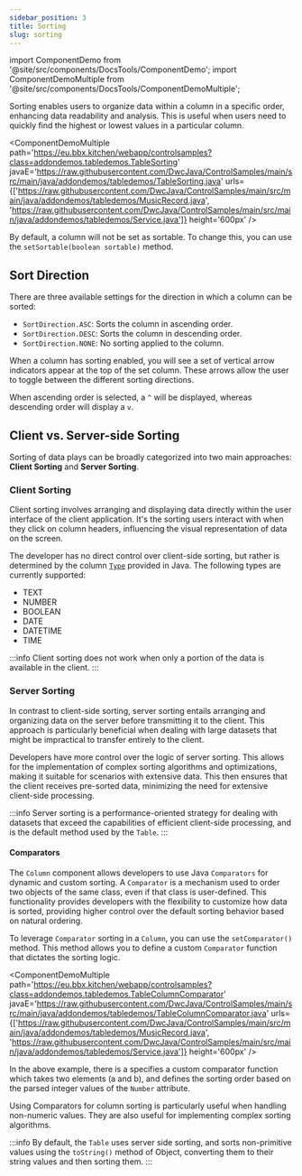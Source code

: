 ```yaml
---
sidebar_position: 3
title: Sorting
slug: sorting
---
```


import ComponentDemo from '@site/src/components/DocsTools/ComponentDemo';
import ComponentDemoMultiple from '@site/src/components/DocsTools/ComponentDemoMultiple';

Sorting enables users to organize data within a column in a specific order, enhancing data readability and analysis. This is useful when users need to quickly find the highest or lowest values in a particular column.

<ComponentDemoMultiple 
path='https://eu.bbx.kitchen/webapp/controlsamples?class=addondemos.tabledemos.TableSorting' 
javaE='https://raw.githubusercontent.com/DwcJava/ControlSamples/main/src/main/java/addondemos/tabledemos/TableSorting.java'
urls={['https://raw.githubusercontent.com/DwcJava/ControlSamples/main/src/main/java/addondemos/tabledemos/MusicRecord.java', 
'https://raw.githubusercontent.com/DwcJava/ControlSamples/main/src/main/java/addondemos/tabledemos/Service.java']}
height='600px'
/>

By default, a column will not be set as sortable. To change this, you can use the `setSortable(boolean sortable)` method. 

## Sort Direction

There are three available settings for the direction in which a column can be sorted:

- `SortDirection.ASC`: Sorts the column in ascending order.
- `SortDirection.DESC`: Sorts the column in descending order.
- `SortDirection.NONE`: No sorting applied to the column.

When a column has sorting enabled, you will see a set of vertical arrow indicators appear at the top of the set column. These arrows allow the user to toggle between the different sorting directions.

When ascending order is selected, a `^` will be displayed, whereas descending order will display a `v`.


## Client vs. Server-side Sorting

Sorting of data plays can be broadly categorized into two main approaches: **Client Sorting** and **Server Sorting**.

### Client Sorting

Client sorting involves arranging and displaying data directly within the user interface of the client application. It's the sorting users interact with when they click on column headers, influencing the visual representation of data on the screen.

The developer has no direct control over client-side sorting, but rather is determined by the column [`Type`](#) provided in Java. The following types are currently supported:

- TEXT
- NUMBER
- BOOLEAN
- DATE
- DATETIME
- TIME

:::info
Client sorting does not work when only a portion of the data is available in the client.
:::

### Server Sorting

In contrast to client-side sorting, server sorting entails arranging and organizing data on the server before transmitting it to the client. This approach is particularly beneficial when dealing with large datasets that might be impractical to transfer entirely to the client.

Developers have more control over the logic of server sorting. This allows for the implementation of complex sorting algorithms and optimizations, making it suitable for scenarios with extensive data. This then ensures that the client receives pre-sorted data, minimizing the need for extensive client-side processing.


:::info
Server sorting is a performance-oriented strategy for dealing with datasets that exceed the capabilities of efficient client-side processing, and is the default method used by the `Table`.
:::

#### Comparators

The `Column` component allows developers to use Java `Comparators` for dynamic and custom sorting. A `Comparator` is a mechanism used to order two objects of the same class, even if that class is user-defined. This functionality provides developers with the flexibility to customize how data is sorted, providing higher control over the default sorting behavior based on natural ordering.

To leverage `Comparator` sorting in a `Column`, you can use the `setComparator()` method. This method allows you to define a custom `Comparator` function that dictates the sorting logic.

<ComponentDemoMultiple 
path='https://eu.bbx.kitchen/webapp/controlsamples?class=addondemos.tabledemos.TableColumnComparator' 
javaE='https://raw.githubusercontent.com/DwcJava/ControlSamples/main/src/main/java/addondemos/tabledemos/TableColumnComparator.java'
urls={['https://raw.githubusercontent.com/DwcJava/ControlSamples/main/src/main/java/addondemos/tabledemos/MusicRecord.java', 
'https://raw.githubusercontent.com/DwcJava/ControlSamples/main/src/main/java/addondemos/tabledemos/Service.java']}
height='600px'
/>

In the above example, there is a specifies a custom comparator function which takes two elements (a and b), and defines the sorting order based on the parsed integer values of the `Number` attribute.

Using Comparators for column sorting is particularly useful when handling non-numeric values. They are also useful for implementing complex sorting algorithms.

:::info
By default, the `Table` uses server side sorting, and sorts non-primitive values using the `toString()` method of Object, converting them to their string values and then sorting them.
:::
